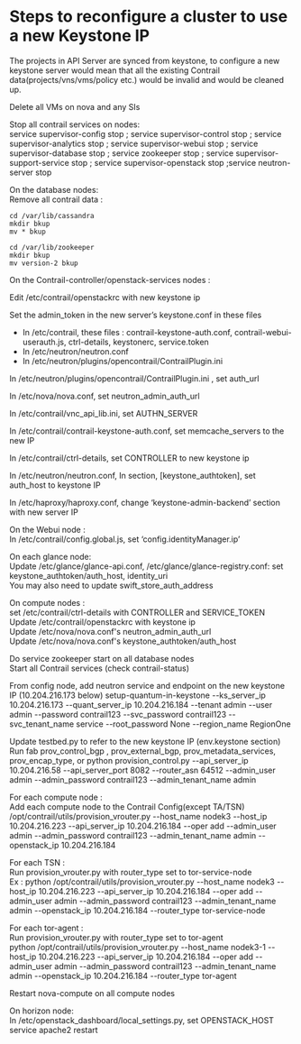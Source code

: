 # Steps to reconfigure a cluster to use a new Keystone IP

The projects in API Server are synced from keystone, to configure a new keystone server would mean that all the existing Contrail data(projects/vns/vms/policy etc.) would be invalid and would be cleaned up. 

Delete all VMs on nova and any SIs

Stop all contrail services on nodes: <br>
service supervisor-config stop ; service supervisor-control stop ; service supervisor-analytics stop ; service supervisor-webui stop ; service supervisor-database stop ; service zookeeper stop ; service supervisor-support-service stop ; service supervisor-openstack stop ;service neutron-server stop

On the database nodes:<br>
Remove all contrail data : <br>

    cd /var/lib/cassandra 
    mkdir bkup
    mv * bkup
    
    cd /var/lib/zookeeper
    mkdir bkup
    mv version-2 bkup


On the Contrail-controller/openstack-services  nodes : <br>

Edit /etc/contrail/openstackrc with new keystone ip

Set the admin_token in the new server’s keystone.conf in these files  <br>
* In  /etc/contrail, these files : contrail-keystone-auth.conf, contrail-webui-userauth.js, ctrl-details, keystonerc, service.token
* In /etc/neutron/neutron.conf
* In /etc/neutron/plugins/opencontrail/ContrailPlugin.ini


In /etc/neutron/plugins/opencontrail/ContrailPlugin.ini , set auth_url 

In /etc/nova/nova.conf, set neutron_admin_auth_url 

In /etc/contrail/vnc_api_lib.ini, set AUTHN_SERVER 

In /etc/contrail/contrail-keystone-auth.conf, set memcache_servers to the new IP

In /etc/contrail/ctrl-details, set CONTROLLER to new keystone ip

In /etc/neutron/neutron.conf, In section, [keystone_authtoken], set auth_host to keystone IP

In /etc/haproxy/haproxy.conf, change ‘keystone-admin-backend’ section with new server IP


On the Webui node :<br>
In /etc/contrail/config.global.js, set ‘config.identityManager.ip’ <br>

On each glance node: <br>
Update /etc/glance/glance-api.conf, /etc/glance/glance-registry.conf:
set keystone_authtoken/auth_host, identity_uri <br>
You may also need to update swift_store_auth_address <br>

On compute nodes :<br> 
set /etc/contrail/ctrl-details with CONTROLLER and SERVICE_TOKEN <br>
Update /etc/contrail/openstackrc with keystone ip <br>
Update /etc/nova/nova.conf's neutron_admin_auth_url <br>
Update /etc/nova/nova.conf's keystone_authtoken/auth_host <br>

Do service zookeeper start on all database nodes <br>
Start all Contrail services (check contrail-status) <br>

From config node, add neutron service and endpoint on the new keystone IP (10.204.216.173 below)
setup-quantum-in-keystone --ks_server_ip     10.204.216.173 --quant_server_ip  10.204.216.184 --tenant           admin --user             admin --password         contrail123 --svc_password     contrail123 --svc_tenant_name  service --root_password    None --region_name RegionOne

Update testbed.py to refer to the new keystone IP (env.keystone section) <br>
Run fab prov_control_bgp , prov_external_bgp, prov_metadata_services, prov_encap_type, 
or python provision_control.py --api_server_ip 10.204.216.58 --api_server_port 8082 --router_asn 64512  --admin_user admin --admin_password contrail123 --admin_tenant_name admin

For each compute node : <br>
Add each compute node to the Contrail Config(except TA/TSN)<br>
/opt/contrail/utils/provision_vrouter.py --host_name nodek3 --host_ip 10.204.216.223 --api_server_ip 10.204.216.184 --oper add --admin_user admin --admin_password contrail123 --admin_tenant_name admin --openstack_ip 10.204.216.184

For each TSN : <br>
Run provision_vrouter.py  with router_type set to tor-service-node <br>
Ex : python /opt/contrail/utils/provision_vrouter.py --host_name nodek3 --host_ip 10.204.216.223 --api_server_ip 10.204.216.184 --oper add --admin_user admin --admin_password contrail123 --admin_tenant_name admin --openstack_ip 10.204.216.184 --router_type tor-service-node

For each tor-agent : <br>
Run provision_vrouter.py  with router_type set to tor-agent <br>
python /opt/contrail/utils/provision_vrouter.py --host_name nodek3-1 --host_ip 10.204.216.223 --api_server_ip 10.204.216.184 --oper add --admin_user admin --admin_password contrail123 --admin_tenant_name admin                     --openstack_ip 10.204.216.184 --router_type tor-agent

Restart nova-compute on all compute nodes

On horizon node:<br>
In /etc/openstack_dashboard/local_settings.py, set OPENSTACK_HOST <br>
service apache2 restart <br>